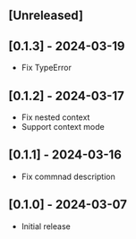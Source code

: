 ## [Unreleased]

## [0.1.3] - 2024-03-19

- Fix TypeError

## [0.1.2] - 2024-03-17

- Fix nested context
- Support context mode

## [0.1.1] - 2024-03-16

- Fix commnad description

## [0.1.0] - 2024-03-07

- Initial release

